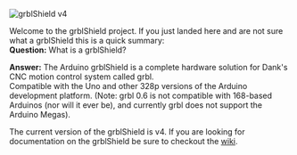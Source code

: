 ![grblShield v4](http://farm9.staticflickr.com/8386/8503354005_3c79e4de6f_n.jpg)

Welcome to the grblShield project.  If you just landed here and are not sure what a grblShield this is a quick summary:<br>
**Question:** What is a grblShield?

**Answer:** The Arduino grblShield is a complete hardware solution for Dank's CNC motion control system called grbl. <br>
Compatible with the Uno and other 328p versions of the Arduino development platform. (Note: grbl 0.6 is not compatible with 168-based Arduinos (nor will it ever be), and currently grbl does not support the Arduino Megas).


The current version of the grblShield is v4.  If you are looking for documentation on the grblShield be sure to checkout the [wiki](https://github.com/synthetos/grblShield/wiki).
